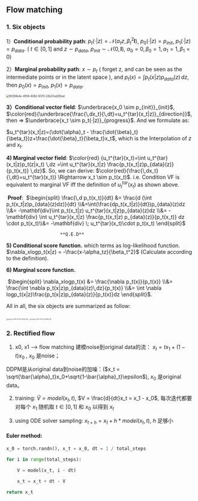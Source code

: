 ## Flow matching

### 1. Six objects

1）**Conditional probability path**: $p_t(·|z)=\mathcal{N}(\alpha_t z, \beta_t^2\mathbf{I})$,  $p_0(·|z)=p_{init}$,  $p_1(·|z)=p_{data}$. ( $t\in[0, 1]$ and $z\sim p_{data}$, $p_{init} \sim \mathcal{N}(0,\mathbf{I})$, $\alpha_0=0, \beta_0=1,\alpha_1=1,\beta_1=0$)

2）**Marginal probability path**: $x\sim p_t$ ( forget z, and can be seen as the intermediate points or in the latent space ), and $p_t(x)=\int p_t(x|z)p_{data}(z) \,dz$, then $p_0(x)=p_{init}$, $p_1(x)=p_{data}$.

<img src="images/9f284b4e-4558-4062-9370-22b27ed290ad-17562097610292.png" alt="9f284b4e-4558-4062-9370-22b27ed290ad" style="zoom:50%;" />

**3）Conditional vector field**: $\underbrace{x_0 \sim p_{init}}_{init}$, $\color{red}{\underbrace{\frac{\,dx_t}{\,dt}=u_t^{tar}(x_t|z)}_{direction}}$, then $\Rightarrow$ $\underbrace{x_t \sim p_t(·|z)}_{progress}$. And we formulate as:

$u_t^{tar}(x_t|z)=(\dot{\alpha}_t - \frac{\dot{\beta}_t}{\beta_t})z+\frac{\dot{\beta}_t}{\beta_t}x_t$, which is the Interpolation of $z$ and $x_t$.



**4) Marginal vector field**: $\color{red} {u_t^{tar}(x_t)=\int u_t^{tar}(x_t|z)p_t(z|x_t) \,dz =\int u_t^{tar}(x_t|z) \frac{p_t(x_t|z)p_{data}(z)}{p_t(x_t)} \,dz}$. So, we can derive: $\color{red}{\frac{\,dx_t}{\,dt}=u_t^{tar}(x_t)} \Rightarrow x_t \sim p_t(x_t)$. i.e. Condition VF is equivalent to marginal VF iff the definition of $u_t^{tar}(x_t)$ as shown above.

​						**Proof**:
​											 $\begin{split} \frac{\,d p_t(x_t)}{dt} &= \frac{d (\int p_t(x_t|z)p_{data}(z)dz)}{dt} \\&=\int(\frac{dp_t(x_t|z)}{dt})p_{data}(z)dz \\&= -\mathbf{div}\int p_t(x_t|z) u_t^{tar}(x_t|z)p_{data}(z)dz \\&= -\mathbf{div} \int u_t^{tar}(x_t|z) \frac{p_t(x_t|z) p_{data}(z)}{p_t(x_t)} dz \cdot p_t(x_t)\\&= -\mathbf{div} \; u_t^{tar}(x_t)\cdot p_t(x_t) \end{split}$

 						**Q.E.D**

**5) Conditional score function.** which terms as log-likelihood function. $\nabla_xlogp_t(x|z) = -\frac{x-\alpha_tz}{\beta_t^2}$ (Calculate according to the definition).

**6) Marginal score function.** 

​												$\begin{split} \nabla_xlogp_t(x) &= \frac{\nabla p_t(x)}{p_t(x)} \\&= \frac{\int \nabla p_t(x|z)p_{data}(z)\,dz}{p_t(x)} \\&= \int \nabla logp_t(x|z)\frac{p_t(x|z)p_{data}(z)}{p_t(x)}dz \end{split}$.

All in all, the six objects are summarized as follow:

<img src="images/wechat_2025-08-26_173514_920.png" alt="wechat_2025-08-26_173514_920" style="zoom: 25%;" />

<img src="images/wechat_2025-08-26_173658_261.png" alt="wechat_2025-08-26_173658_261" style="zoom: 25%;" />



### 2. Rectified flow
1.  x0, x1    -->  flow matching 建模noise到original data的流： $x_t = t x_1 + (1-t)x_0$ , $x_0$ 是noise；

   DDPM是从original data到noise的加噪：($x_t = \sqrt{\bar{\alpha}_t}x_0+\sqrt{1-\bar{\alpha}_t}\epsilon$), $x_0$ 是original data。

2. training: $\hat{V} = model(x_t, t)$,  $V = \frac{d}{dt}x_t = x_1 - x_0$, 每次迭代都要对每个 $x_1$ 随机取 $t\in[0,1]$ 和 $x_0$ 以得到 $x_t$

3. using ODE solver sampling:    $x_{t+h} = x_t + h * model(x_t, t)$,  $h$ 足够小



#### Euler method:

```python
x_0 = torch.randn(), x_t = x_0, dt = 1 / total_steps

for i in range(total_steps):

	V = model(x_t, i · dt)
	
	x_t = x_t + dt · V

return x_t
```



​	

​	

